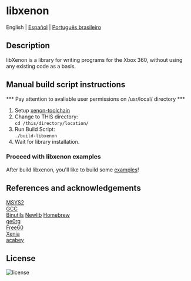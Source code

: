 # libxenon
English | [Español](LEEME.md) | [Português brasileiro](LEIAME.md)

## Description
libXenon is a library for writing programs for the Xbox 360, without using any existing code as a basis.

## Manual build script instructions
*** Pay attention to avaliable user permissions on /usr/local/ directory ***

1. Setup [xenon-toolchain](https://github.com/josevolpato/xenon-toolchain)
2. Change to THIS directory:<br/>
   `cd /this/directory/location/`
3. Run Build Script:<br/>
   `./build-libxenon`
4. Wait for library installation.

### Proceed with libxenon examples
After build libxenon, you'll like to build some [examples]()!

## References and acknowledgements
[MSYS2](https://www.msys2.org/)  
[GCC](https://gcc.gnu.org/)  
[Binutils](https://www.gnu.org/software/binutils/)
[Newlib](https://sourceware.org/newlib/)
[Homebrew](https://brew.sh/)  
[ge0rg](https://github.com/ge0rg/libxenon)  
[Free60](https://github.com/Free60Project)  
[Xenia](https://github.com/xenia-project/libxenon)  
[acabey](https://github.com/acabey/libxenon)  

## License
![license](https://img.shields.io/badge/license-GLP-green)